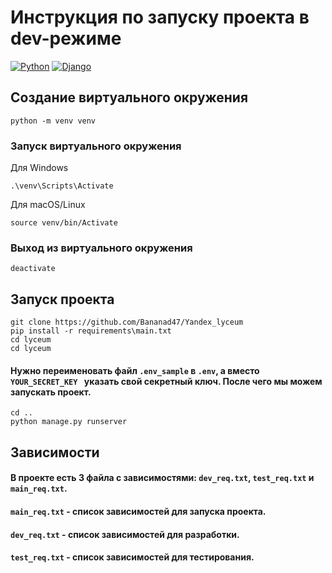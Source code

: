 # Инструкция по запуску проекта в dev-режиме
[![Python](https://img.shields.io/badge/python-3670A0?style=for-the-badge&logo=python&logoColor=ffdd54)](https://www.python.org/) [![Django](https://img.shields.io/badge/django-%23092E20.svg?style=for-the-badge&logo=django&logoColor=white)](https://www.djangoproject.com/)
## Создание виртуального окружения
```
python -m venv venv
```
### Запуск виртуального окружения
Для Windows
```
.\venv\Scripts\Activate
```
Для macOS/Linux
```
source venv/bin/Activate
```
### Выход из виртуального окружения
```
deactivate
```

## Запуск проекта
```
git clone https://github.com/Bananad47/Yandex_lyceum
pip install -r requirements\main.txt
cd lyceum
cd lyceum
```
#### Нужно переименовать файл `.env_sample` в `.env`, а вместо `YOUR_SECRET_KEY ` указать свой секретный ключ. После чего мы можем запускать проект.

```
cd ..
python manage.py runserver
```

## Зависимости
#### В проекте есть 3 файла с зависимостями: `dev_req.txt`, `test_req.txt` и `main_req.txt`.
#### `main_req.txt` - список зависимостей для запуска проекта.
#### `dev_req.txt` - список зависимостей для разработки.
#### `test_req.txt` - список зависимостей для тестирования.



